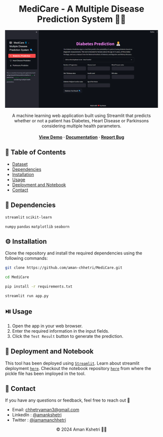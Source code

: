 <!-- # MediCare 👨‍⚕️

## A Multiple Disease Prediction System

### This GitHub repository contains a machine learning solution for predicting three major diseases: diabetes, Parkinson's disease, and heart disease.  -->


<div align='center'>
  

  <h1>MediCare - A Multiple Disease Prediction System
 🧑‍⚕️</h1>

![Banner Image](assets/banner_img.png)

  <p>
A machine learning web application built using Streamlit that predicts whether or not a patient has Diabetes, Heart Disease or Parkinsons considering multiple health parameters.
  </p>
  
 
 <h4>
    <a href="https://diabetes-prediction-app-v1.streamlit.app/">View Demo</a>
  <span> · </span>
    <a href="https://github.com/aman-chhetri/MediCare/blob/main/README.md">Documentation</a>
  <span> · </span>
    <a href="https://github.com/aman-chhetri/MediCare/issues">Report Bug</a>
  </h4>
</div>


<!-- Table of Contents -->

## 📔 Table of Contents

- [Dataset](#📶-dataset)
- [Dependencies](#🧰-dependencies)
- [Installation](#⚙️-installation)
- [Usage](#⏯️-usage)
- [Deployment and Notebook](#🚩-deployment-and-notebook)
- [Contact](#📩-contact)


<!-- ## 📶 Dataset

The trained dataset is originally from the `National Institute of Diabetes and Digestive and Kidney Diseases`. The objective is to predict based on diagnostic measurements whether a patient has diabetes. Several constraints were placed on the selection of these instances from a larger database. In particular, all patients here are `females` at least `21 years` old of `Pima Indian heritage`. The dataset can be found on [`Kaggle`](https://www.kaggle.com/datasets/uciml/pima-indians-diabetes-database). It includes following health criteria:

- Pregnancies: Number of times pregnant
- Glucose: Plasma glucose concentration a 2 hours in an oral glucose tolerance test
- BloodPressure: Diastolic blood pressure (mm Hg)
- SkinThickness: Triceps skin fold thickness (mm)
- Insulin: 2-Hour serum insulin (mu U/ml)
- BMI: Body mass index (weight in kg/(height in m)^2)
- DiabetesPedigreeFunction: Diabetes pedigree function
- Age: Age (years)
- Outcome: Class variable (0 or 1) -->


## 🧰 Dependencies

`streamlit` `scikit-learn`

`numpy` `pandas`  `matplotlib` `seaborn` 



## ⚙️ Installation

Clone the repository and install the required dependencies using the following commands:

```bash
git clone https://github.com/aman-chhetri/MediCare.git
```

```bash
cd MediCare
```

```bash
pip install -r requirements.txt
```

```bash
streamlit run app.py
```

## ⏯️ Usage

1. Open the app in your web browser.
2. Enter the required information in the input fields.
3. Click the `Test Result` button to generate the prediction.


## 🚩 Deployment and Notebook

This tool has been deployed using [`Streamlit`](https://streamlit.io/). Learn about streamlit deployment [`here`](https://docs.streamlit.io/streamlit-community-cloud/get-started/deploy-an-app). Checkout the notebook repository [`here`](https://github.com/aman-chhetri/MediCare) from where the pickle file has been imployed in the tool.

## 📩 Contact 

If you have any questions or feedback, feel free to reach out 🙂

- Email: chhetryaman3@gmail.com
- LinkedIn : [@amankshetri](https://www.linkedin.com/in/amankshetri/)
- Twitter : [@iamamanchhetri](https://twitter.com/iamamanchhetri)


<div align="center">© 2024 Aman Kshetri 👨‍💻</div>